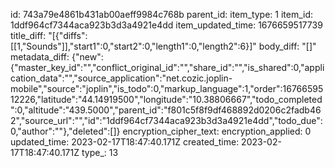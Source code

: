 id: 743a79e4861b431ab00aeff9984c768b
parent_id: 
item_type: 1
item_id: 1ddf964cf7344aca923b3d3a4921e4dd
item_updated_time: 1676659517739
title_diff: "[{\"diffs\":[[1,\"Sounds\"]],\"start1\":0,\"start2\":0,\"length1\":0,\"length2\":6}]"
body_diff: "[]"
metadata_diff: {"new":{"master_key_id":"","conflict_original_id":"","share_id":"","is_shared":0,"application_data":"","source_application":"net.cozic.joplin-mobile","source":"joplin","is_todo":0,"markup_language":1,"order":1676659512226,"latitude":"44.14919500","longitude":"10.38806667","todo_completed":0,"altitude":"439.5000","parent_id":"f801c5f8f9df468892d0206c2fadb462","source_url":"","id":"1ddf964cf7344aca923b3d3a4921e4dd","todo_due":0,"author":""},"deleted":[]}
encryption_cipher_text: 
encryption_applied: 0
updated_time: 2023-02-17T18:47:40.171Z
created_time: 2023-02-17T18:47:40.171Z
type_: 13
